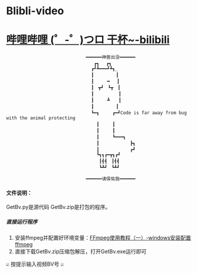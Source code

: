 # Blibli-video
# [哔哩哔哩 (゜-゜)つロ 干杯~-bilibili](https://www.bilibili.com/video/BV1Pt411G7my)
                                  ━━━━━━神兽出没━━━━━━
                                     ┏┓　 ┏┓
                                    ┏┛┻━━━┛┻┓_
                                    ┃　　　　　┃
                                    ┃　　　━　 ┃
                                    ┃　┳┛　┗┳　┃
                                    ┃　　　　　 ┃
                                    ┃　　　┻　　┃
                                    ┃　　　　　┃
                                    ┗━┓　　　┏━┛Code is far away from bug with the animal protecting
                                      ┃　　　┃  
                                      ┃　　　┃
                                      ┃　　　┗━━━┓
                                      ┃　　　　　　　┣┓
                                      ┃　　　　　　　┏┛
                                      ┗┓┓┏━┳┓┏┛
                                       ┃┫┫　┃┫┫
                                       ┗┻┛　┗┻┛

                                  ━━━━━━请保佑我━━━━━━


#### 文件说明：
GetBv.py是源代码
GetBv.zip是打包的程序。

##### 直接运行程序
1. 安装ffmpeg并配置好环境变量：[FFmpeg使用教程（一）-windows安装配置ffmpeg](https://www.jianshu.com/p/2b609afb9800)
2. 直接下载GetBv.zip压缩包解压，打开GetBv.exe运行即可
<img src="https://img-blog.csdnimg.cn/20210320124650902.png?x-oss-process=image/watermark,type_ZmFuZ3poZW5naGVpdGk,shadow_10,text_aHR0cHM6Ly9ibG9nLmNzZG4ubmV0L0NhaXFpdWRhbg==" style="zoom:50%" />
按提示输入视频BV号
<img src="https://img-blog.csdnimg.cn/20210320125251760.png?x-oss-process=image/watermark,type_ZmFuZ3poZW5naGVpdGk,shadow_10,text_aHR0cHM6Ly9ibG9nLmNzZG4ubmV0L0NhaXFpdWRhbg==" style="zoom:50%" />
